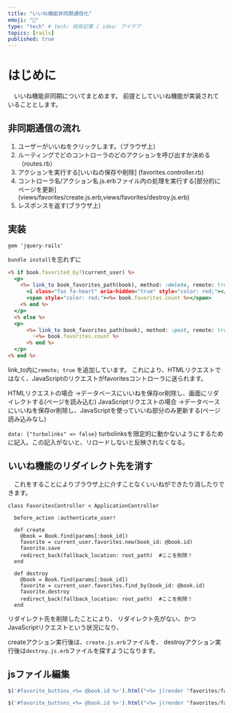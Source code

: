 ```yaml
---
title: "いいね機能非同期通信化"
emoji: "📑"
type: "tech" # tech: 技術記事 / idea: アイデア
topics: [rails]
published: true
---
```


# はじめに
　いいね機能非同期についてまとめます。
前提としていいね機能が実装されていることとします。
　
## 非同期通信の流れ
1. ユーザーがいいねをクリックします。（ブラウザ上）
2. ルーティングでどのコントローラのどのアクションを呼び出すか決める（routes.rb）
3. アクションを実行する[いいねの保存や削除] (favorites.controller.rb)
4. コントローラ名/アクション名.js.erbファイル内の処理を実行する[部分的にページを更新]
   (views/favorites/create.js.erb,views/favorites/destroy.js.erb)
5. レスポンスを返す(ブラウザ上)

## 実装
```:Gemfile
gem 'jquery-rails'
```

`bundle install`を忘れずに

```html:_btn.html.erb
<% if book.favorited_by?(current_user) %>
  <p>
    <%= link_to book_favorites_path(book), method: :delete, remote: true, data: {"turbolinks" => false} do %>
      <i class="fas fa-heart" aria-hidden="true" style="color: red;"></i>
      <span style="color: red;"><%= book.favorites.count %></span>
    <% end %>
  </p>
  <% else %>
  <p>
      <%= link_to book_favorites_path(book), method: :post, remote: true, data: {"turbolinks" => false} do %>
        ♡<%= book.favorites.count %>
      <% end %>
  </p>
<% end %>
```

link_to内に`remote; true` を追加しています。
これにより、HTMLリクエストではなく、JavaScriptのリクエストがfavoritesコントローラに送られます。

HTMLリクエストの場合
→データベースにいいねを保存or削除し、画面にリダイレクトする(ページを読み込む)
JavaScriptリクエストの場合
→データベースにいいねを保存or削除し、JavaScriptを使っていいね部分のみ更新する(ページ読み込みなし)

`data: {"turbolinks" => false}`
turbolinksを限定的に動かないようにするために記入。この記入がないと、リロードしないと反映されなくなる。

## いいね機能のリダイレクト先を消す
　これをすることによりブラウザ上に介すことなくいいねができたり消したりできます。
```html:favorites.controller.erb
class FavoritesController < ApplicationController

  before_action :authenticate_user!

  def create
    @book = Book.find(params[:book_id])
    favorite = current_user.favorites.new(book_id: @book.id)
    favorite.save
    redirect_back(fallback_location: root_path)  #ここを削除！
  end

  def destroy
    @book = Book.find(params[:book_id])
    favorite = current_user.favorites.find_by(book_id: @book.id)
    favorite.destroy
    redirect_back(fallback_location: root_path)  #ここを削除！
  end
```

リダイレクト先を削除したことにより、
リダイレクト先がない、かつJavaScriptリクエストという状況になり、

createアクション実行後は、`create.js.erb`ファイルを、
destroyアクション実行後は`destroy.js.erb`ファイルを探すようになります。

## jsファイル編集
```js:create.js
$('#favorite_buttons_<%= @book.id %>').html("<%= j(render "favorites/favorite", book: @book) %>");
```

```js:destroy.js
$('#favorite_buttons_<%= @book.id %>').html("<%= j(render "favorites/favorite", book: @book) %>");
```





